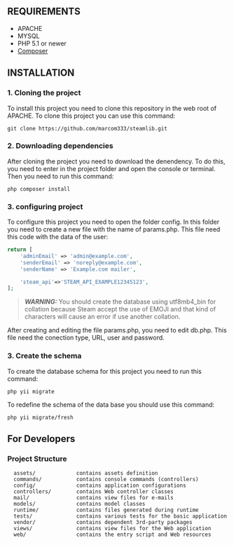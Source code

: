 REQUIREMENTS
------------

* APACHE
* MYSQL
* PHP 5.1 or newer
* [Composer](http://getcomposer.org/)

INSTALLATION
------------

### 1. Cloning the project

To install this project you need to clone this repository in the web root of APACHE. To clone this project you can use this command:

~~~
git clone https://github.com/marcom333/steamlib.git
~~~

### 2. Downloading dependencies

After cloning the project you need to download the denendency. To do this, you need to enter in the project folder and open the console or terminal. Then you need to run this command:

~~~
php composer install
~~~

### 3. configuring project

To configure this project you need to open the folder config. In this folder you need to create a new 
file with the name of params.php. This file need this code with the data of the user:

```php
return [
    'adminEmail' => 'admin@example.com',
    'senderEmail' => 'noreply@example.com',
    'senderName' => 'Example.com mailer',

    'steam_api'=>'STEAM_API_EXAMPLE12345123',
];
```
> **_WARNING:_**  You should create the database using utf8mb4_bin for collation because Steam accept 
    the use of EMOJI and that kind of characters will cause an error if use another collation.


After creating and editing the file params.php, you need to edit db.php. This file need the conection type,
URL, user and password. 

### 3. Create the schema

To create the database schema for this project you need to run this command:

~~~
php yii migrate
~~~

To redefine the schema of the data base you should use this command:

~~~
php yii migrate/fresh
~~~

For Developers
-------------------

### Project Structure

      assets/             contains assets definition
      commands/           contains console commands (controllers)
      config/             contains application configurations
      controllers/        contains Web controller classes
      mail/               contains view files for e-mails
      models/             contains model classes
      runtime/            contains files generated during runtime
      tests/              contains various tests for the basic application
      vendor/             contains dependent 3rd-party packages
      views/              contains view files for the Web application
      web/                contains the entry script and Web resources
